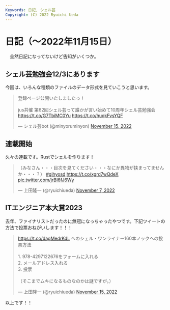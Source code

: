 ```yaml
---
Keywords: 日記, シェル芸
Copyright: (C) 2022 Ryuichi Ueda
---
```


# 日記（〜2022年11月15日）

　全然日記になってないけど告知がいくつか。

## シェル芸勉強会12/3にあります

今回は、いろんな種類のファイルのデータ形式を見ていこうと思います。

<blockquote class="twitter-tweet" data-partner="tweetdeck"><p lang="ja" dir="ltr">登録ページ公開いたしましたっ！  <br><br>jus共催 第62回シェル芸って誰かが言い始めて10周年シェル芸勉強会 <a href="https://t.co/G7TbiMC0Yu">https://t.co/G7TbiMC0Yu</a> <a href="https://t.co/huqkFvsYQF">https://t.co/huqkFvsYQF</a></p>&mdash; シェル芸bot (@minyoruminyon) <a href="https://twitter.com/minyoruminyon/status/1592327239625936897?ref_src=twsrc%5Etfw">November 15, 2022</a></blockquote>
<script async src="https://platform.twitter.com/widgets.js" charset="utf-8"></script>

## 連載開始

久々の連載です。Rustでシェルを作ります！

<blockquote class="twitter-tweet" data-partner="tweetdeck"><p lang="ja" dir="ltr">（みなさん・・・目次を見てください・・・なにか異物が挟まってませんか・・・？） <a href="https://twitter.com/hashtag/gihyosd?src=hash&amp;ref_src=twsrc%5Etfw">#gihyosd</a> <a href="https://t.co/xgrd7wQdeX">https://t.co/xgrd7wQdeX</a> <a href="https://t.co/jrBI6fJ6Wy">pic.twitter.com/jrBI6fJ6Wy</a></p>&mdash; 上田隆一 (@ryuichiueda) <a href="https://twitter.com/ryuichiueda/status/1589532692219334656?ref_src=twsrc%5Etfw">November 7, 2022</a></blockquote>
<script async src="https://platform.twitter.com/widgets.js" charset="utf-8"></script>


## ITエンジニア本大賞2023

去年、ファイナリストだったのに無冠になっちゃったやつです。下記ツイートの方法で投票おねがいします！！！

<blockquote class="twitter-tweet" data-partner="tweetdeck"><p lang="ja" dir="ltr"><a href="https://t.co/dagMedrKdL">https://t.co/dagMedrKdL</a> へのシェル・ワンライナー160本ノックへの投票方法<br><br>1. 978-4297122676をフォームに入れる<br>2. メールアドレス入れる<br>3. 投票<br><br>（そこまでムキになるものなのかは謎ですが。）</p>&mdash; 上田隆一 (@ryuichiueda) <a href="https://twitter.com/ryuichiueda/status/1592495185216229377?ref_src=twsrc%5Etfw">November 15, 2022</a></blockquote>
<script async src="https://platform.twitter.com/widgets.js" charset="utf-8"></script>


以上です！！
